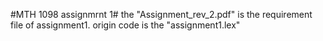 #MTH 1098 assignmrnt 1#
the "Assignment_rev_2.pdf" is the requirement file of assignment1.
origin code is the "assignment1.lex"
